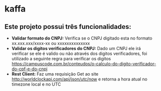 # kaffa

## Este projeto possui três funcionalidades:

- **Validar formato do CNPJ:** Verifica se o CNPJ digitado esta no formato xx.xxx.xxx/xxxx-xx ou xxxxxxxxxxxxxx
- **Validar os digitos verificadores do CNPJ:** Dado um CNPJ ele irá verificar se ele é valido ou não através dos digitos verificadores, foi utilizado a seguinte regra para verificar os digitos https://campuscode.com.br/conteudos/o-calculo-do-digito-verificador-do-cpf-e-do-cnpj
- **Rest Client:** Faz uma requisição Get ao site http://worldclockapi.com/api/json/utc/now e retorna a hora atual no timezone local e no UTC
